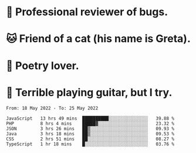 # 🐛 Professional reviewer of bugs.
# 🐱 Friend of a cat (his name is Greta).
# 📜 Poetry lover.
# 🎸 Terrible playing guitar, but I try.

<!--START_SECTION:waka-->

```text
From: 18 May 2022 - To: 25 May 2022

JavaScript   13 hrs 49 mins  ██████████░░░░░░░░░░░░░░░   39.88 %
PHP          8 hrs 4 mins    █████▓░░░░░░░░░░░░░░░░░░░   23.32 %
JSON         3 hrs 26 mins   ██▒░░░░░░░░░░░░░░░░░░░░░░   09.93 %
Java         3 hrs 18 mins   ██▒░░░░░░░░░░░░░░░░░░░░░░   09.53 %
CSS          2 hrs 51 mins   ██░░░░░░░░░░░░░░░░░░░░░░░   08.27 %
TypeScript   1 hr 18 mins    █░░░░░░░░░░░░░░░░░░░░░░░░   03.76 %
```

<!--END_SECTION:waka-->
